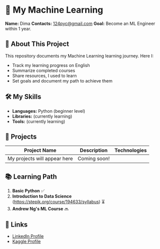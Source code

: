 # 🚀 My Machine Learning 

**Name:** Dima
**Contacts:** 124pyc@gmail.com 
**Goal:** Become an ML Engineer within 1 year.  

## 📌 About This Project
This repository documents my Machine Learning learning journey. Here I:
- Track my learning progress on English
- Summarize completed courses
- Share resources, I used to learn
- Set goals and document my path to achieve them

## 🛠️ My Skills
- **Languages:** Python (beginner level)
- **Libraries:** (currently learning)
- **Tools:** (currently learning)

## 📂 Projects
| Project Name           | Description                      | Technologies       |
|-----------------------|----------------------------------|--------------------|
| My projects will appear here | Coming soon! |

## 📚 Learning Path
1. **Basic Python** ✅  
2. **Introduction to Data Science** (https://stepik.org/course/194633/syllabus) ⏳  
3. **Andrew Ng's ML Course** 🔜  

## 🔗 Links
- [LinkedIn Profile](...)  
- [Kaggle Profile](...)  
